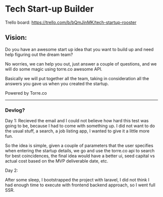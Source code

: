 # Tech Start-up Builder

Trello board: https://trello.com/b/bQmJinMK/tech-startup-rooster

## Vision:

Do you have an awesome start up idea that you want to build up and need help figuring out the dream team?

No worries, we can help you out, just answer a couple of questions, and we will do some magic using torre.co awesome API.

Basically we will put together all the team, taking in consideration all the answers you gave us when you created the 
startup.

Powered by Torre.co

----

### Devlog?

Day 1: 
Recieved the email and I could not believe how hard this test was going to be, because I had to come with something up.
I did not want to do the usual stuff, a search, a job listing app, I wanted to give it a little more fun.

So the idea is simple, given a couple of parameters that the user specifies when entering the startup details, we go
and use the torre.co api to search for best coincidences, the final idea would have a better ui, seed capital vs actual cost 
based on the MVP deliverable date, etc.

Day 2: 

After some sleep, I bootstrapped the project with laravel, I did not think I had enough time to execute with frontend
backend approach, so I went full SSR.


